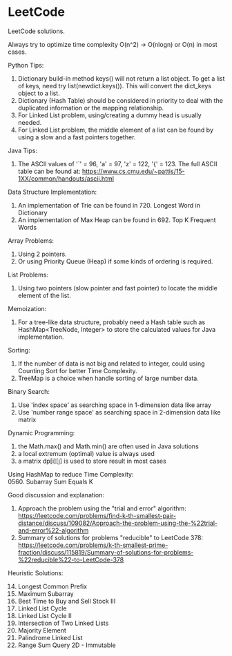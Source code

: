 # LeetCode
LeetCode solutions.

Always try to optimize time complexity O(n^2) -> O(nlogn) or O(n) in most cases.

Python Tips:
1. Dictionary build-in method keys() will not return a list object. To get a list of keys, need try list(newdict.keys()). This will convert the dict_keys object to a list.
2. Dictionary (Hash Table) should be considered in priority to deal with the duplicated information or the mapping relationship.
3. For Linked List problem, using/creating a dummy head is usually needed.
4. For Linked List problem, the middle element of a list can be found by using a slow and a fast pointers together.

Java Tips:
1. The ASCII values of '`' = 96, 'a' = 97, 'z' = 122, '{' = 123.
   The full ASCII table can be found at: https://www.cs.cmu.edu/~pattis/15-1XX/common/handouts/ascii.html

Data Structure Implementation:
1. An implementation of Trie can be found in 720. Longest Word in Dictionary
2. An implementation of Max Heap can be found in 692. Top K Frequent Words


Array Problems:  
1. Using 2 pointers.  
2. Or using Priority Queue (Heap) if some kinds of ordering is required.

List Problems:
1. Using two pointers (slow pointer and fast pointer) to locate the middle element of the list.

Memoization:  
1. For a tree-like data structure, probably need a Hash table such as HashMap<TreeNode, Integer> to store the calculated values for Java implementation.

Sorting:  
1. If the number of data is not big and related to integer, could using Counting Sort for better Time Complexity.
2. TreeMap is a choice when handle sorting of large number data.

Binary Search:
1. Use 'index space' as searching space in 1-dimension data like array
2. Use 'number range space' as searching space in 2-dimension data like matrix

Dynamic Programming:
1. the Math.max() and Math.min() are often used in Java solutions
2. a local extremum (optimal) value is always used
3. a matrix dp[i][j] is used to store result in most cases

Using HashMap to reduce Time Complexity:  
0560. Subarray Sum Equals K


Good discussion and explanation:
1. Approach the problem using the "trial and error" algorithm:  
https://leetcode.com/problems/find-k-th-smallest-pair-distance/discuss/109082/Approach-the-problem-using-the-%22trial-and-error%22-algorithm
2. Summary of solutions for problems "reducible" to LeetCode 378:  
https://leetcode.com/problems/k-th-smallest-prime-fraction/discuss/115819/Summary-of-solutions-for-problems-%22reducible%22-to-LeetCode-378


Heuristic Solutions:

0014. Longest Common Prefix  
0053. Maximum Subarray 
0123. Best Time to Buy and Sell Stock III 
0141. Linked List Cycle 
0142. Linked List Cycle II 
0160. Intersection of Two Linked Lists 
0169. Majority Element 
0234. Palindrome Linked List 
0304. Range Sum Query 2D - Immutable
